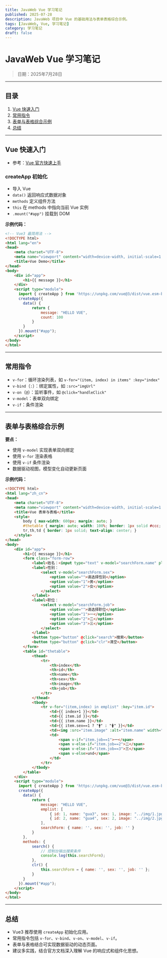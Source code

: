 ```yaml
---
title: JavaWeb Vue 学习笔记
published: 2025-07-28
description: JavaWeb 项目中 Vue 的基础用法与表单表格综合示例。
tags: [JavaWeb, Vue, 学习笔记]
category: 学习笔记
draft: false
---
```


# JavaWeb Vue 学习笔记

> 日期：2025年7月28日

---

## 目录

1. [Vue 快速入门](#vue-快速入门)
2. [常用指令](#常用指令)
3. [表单与表格综合示例](#表单与表格综合示例)
4. [总结](#总结)

---

## Vue 快速入门

- 参考：[Vue 官方快速上手](https://cn.vuejs.org/guide/quick-start.html)

### createApp 初始化

- 导入 Vue
- `data()` 返回响应式数据对象
- `methods` 定义组件方法
- `this` 在 methods 中指向当前 Vue 实例
- `.mount("#app")` 挂载到 DOM

**示例代码：**

```html
<!-- Vue3 最简用法 -->
<!DOCTYPE html>
<html lang="en">
<head>
    <meta charset="UTF-8">
    <meta name="viewport" content="width=device-width, initial-scale=1.0">
    <title>Vue Demo</title>
</head>
<body>
    <div id="app">
        <h1>{{ message }}</h1>
    </div>
    <script type="module">
      import { createApp } from 'https://unpkg.com/vue@3/dist/vue.esm-browser.js';
      createApp({
        data() {
            return {
                message: "HELLO VUE",
                count: 100
            }
        }
      }).mount("#app");
    </script>
</body>
</html>
```

---

## 常用指令

- `v-for`：循环渲染列表，如 `v-for="(item, index) in items" :key="index"`
- `v-bind`（`:`）：绑定属性，如 `:src="imgUrl"`
- `v-on`（`@`）：监听事件，如 `@click="handleClick"`
- `v-model`：表单双向绑定
- `v-if`：条件渲染

---

## 表单与表格综合示例

**要点：**
- 使用 `v-model` 实现表单双向绑定
- 使用 `v-for` 渲染表格
- 使用 `v-if` 条件渲染
- 数据驱动视图，模型变化自动更新页面

**示例代码：**

```html
<!DOCTYPE html>
<html lang="zh_cn">
<head>
    <meta charset="UTF-8">
    <meta name="viewport" content="width=device-width, initial-scale=1.0">
    <title>Vue 表单与表格</title>
    <style>
        body { max-width: 600px; margin: auto; }
        #thetable { margin: auto; width: 100%; border: 1px solid #ccc; font-size: 1.2em; }
        tr,th,td { border: 1px solid; text-align: center; }
    </style>
</head>
<body>
    <div id="app">
        <h1>{{ message }}</h1>
        <form class="form-row">
            <label>姓名：<input type="text" v-model="searchForm.name" placeholder="请输入姓名"></label>
            <label>性别：
                <select v-model="searchForm.sex">
                    <option value="">请选择性别</option>
                    <option value="1">男</option>
                    <option value="2">女</option>
                </select>
            </label>
            <label>职位：
                <select v-model="searchForm.job">
                    <option value="">请选择职位</option>
                    <option value="1">一</option>
                    <option value="2">二</option>
                    <option value="3">三</option>
                </select>
            </label>
            <button type="button" @click="search">搜索</button>
            <button type="button" @click="clr">清空</button>
        </form>
        <table id="thetable">
            <thead>
                <tr>
                    <th>index</th>
                    <th>id</th>
                    <th>name</th>
                    <th>sex</th>
                    <th>image</th>
                    <th>job</th>
                </tr>
            </thead>
            <tbody>
                <tr v-for="(item,index) in emplist" :key="item.id">
                    <td>{{ index+1 }}</td>
                    <td>{{ item.id }}</td>
                    <td>{{ item.name }}</td>
                    <td>{{ item.sex==1 ? "🚹" : "🚺" }}</td>
                    <td><img :src="item.image" :alt="item.name" width="30px"></td>
                    <td>
                        <span v-if="item.job==1">一</span>
                        <span v-else-if="item.job==2">二</span>
                        <span v-else-if="item.job==3">三</span>
                        <span v-else>und</span>
                    </td>
                </tr>
            </tbody>
        </table>
    </div>
    <script type="module">
      import { createApp } from 'https://unpkg.com/vue@3/dist/vue.esm-browser.js';
      createApp({
        data() {
            return {
                message: "HELLO VUE",
                emplist: [
                    { id: 1, name: "gua3", sex: 1, image: "../img/1.jpg", job: 1 },
                    { id: 2, name: "gua4", sex: 2, image: "../img/2.jpg", job: 5 }
                ],
                searchForm: { name: '', sex: '', job: '' }
            }
        },
        methods: {
            search() {
                // 控制台输出搜索条件
                console.log(this.searchForm);
            },
            clr() {
                this.searchForm = { name: '', sex: '', job: '' };
            }
        }
      }).mount("#app");
    </script>
</body>
</html>
```

---

## 总结

- Vue3 推荐使用 `createApp` 初始化应用。
- 常用指令包括 `v-for`、`v-bind`、`v-on`、`v-model`、`v-if`。
- 表单与表格结合可实现数据驱动的动态页面。
- 建议多实践，结合官方文档深入理解 Vue 的响应式和组件化思想。